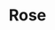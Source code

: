 ---
sw-dress-id: rose
sw-dress-collection-id: dream-away
sw-dress-name: &title Rose
sw-dress-colors:
  - слонова кост
  - розов
sw-dress-sizes: от XS до 6XL
sw-dress-model-size: M, розов
sw-dress-price: 925
sw-dress-description: &desc |-
  Рокля, чиято романтика можеш да усетиш с всички сетива. Нежното прасковено-розово под неповторимия дизайн на дантелата в слонова кост създават усещане за невинност и напомнят романтичната душа, която носи притежателката й. Никой не можеше да устои на тази рокля, сякаш излязла от приказките. Дълбокото деколте и привлекателният отворен гръб са впечатляващ акцент към свободна падащата пола.  Подходяща, както за най-изисканите сватби, така и за лежерните плажни и горски събития.
sw-dress-photos:
  - front
  - back
  - close

title: *title
description: *desc
layout: dress
image: /assets/images/dresses/rose-front-1280.JPG
permalink: /dresses/rose
---